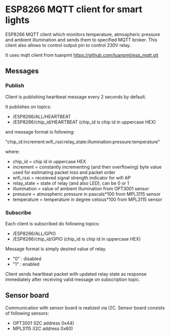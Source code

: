 # ESP8266 MQTT client for smart lights
ESP8266 MQTT client which monitors temperature, atmospheric pressure and ambient illumination and sends them to specified MQTT broker. This client also allows to control output pin to control 230V relay.

It uses mqtt client from tuanpmt https://github.com/tuanpmt/esp_mqtt.git

## Messages
### Publish
Client is publishing heartbeat message every 2 seconds by default.

It publishes on topics:
- /ESP8266/ALL/HEARTBEAT 
- /ESP8266/chip_id/HEARTBEAT (chip_id is chip id in uppercase HEX)

and message format is following:

"chip_id:increment:wifi_rssi:relay_state:illumination:pressure:temperature"

where:
- chip_id = chip id in uppercase HEX
- increment = constantly incrementing (and then overflowing) byte value used for estimating packet loss and packet order
- wifi_rssi = receieved signal strength indicator for wifi AP
- relay_state = state of relay (and also LED), can be 0 or 1
- illumination = value of ambient illumination from OPT3001 sensor
- pressure = atmospheric pressure in pascals*100 from MPL3115 sensor
- temperature = temperature in degree celsius*100 from MPL3115 sensor

### Subscribe
Each client is subscribed do following topics:
- /ESP8266/ALL/GPIO
- /ESP8266/chip_id/GPIO (chip_id is chip id in uppercase HEX)

Message format is simply desired value of relay.
- "0" : disabled
- "1" : enabled

Client sends heartbeat packet with updated relay state as response immediately after receiving valid message on subscription topic.

## Sensor board
Communication with sensor board is realized via I2C.
Sensor board consists of following sensors:
- OPT3001 (I2C address 0x44)
- MPL3115 (I2C address 0x60)
